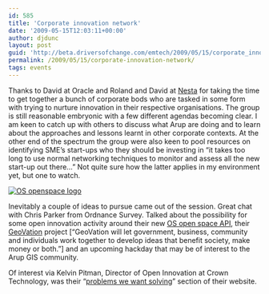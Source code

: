 ```yaml
---
id: 585
title: 'Corporate innovation network'
date: '2009-05-15T12:03:11+00:00'
author: djdunc
layout: post
guid: 'http://beta.driversofchange.com/emtech/2009/05/15/corporate_innovation_network/'
permalink: /2009/05/15/corporate-innovation-network/
tags: events
---
```


Thanks to David at Oracle and Roland and David at [Nesta](http://blogs.nesta.org.uk/) for taking the time to get together a bunch of corporate bods who are tasked in some form with trying to nurture innovation in their respective organisations. The group is still reasonable embryonic with a few different agendas becoming clear. I am keen to catch up with others to discuss what Arup are doing and to learn about the approaches and lessons learnt in other corporate contexts. At the other end of the spectrum the group were also keen to pool resources on identifying SME’s start-ups who they should be investing in “it takes too long to use normal networking techniques to monitor and assess all the new start-up out there…” Not quite sure how the latter applies in my environment yet, but one to watch.

[![OS openspace logo](https://i0.wp.com/openspace.ordnancesurvey.co.uk/images/openspace-logo.jpg?w=1170)](http://openspace.ordnancesurvey.co.uk/openspace/)

Inevitably a couple of ideas to pursue came out of the session. Great chat with Chris Parker from Ordnance Survey. Talked about the possibility for some open innovation activity around their new [OS open space API](http://openspace.ordnancesurvey.co.uk/openspace/), their [GeoVation](http://geovation.ordnancesurvey.co.uk/) project \[“GeoVation will let government, business, community and individuals work together to develop ideas that benefit society, make money or both.”\] and an upcoming hackday that may be of interest to the Arup GIS community.

Of interest via Kelvin Pitman, Director of Open Innovation at Crown Technology, was their “[problems we want solving](http://www.crowncork.com/innovation/interest.php)” section of their website.